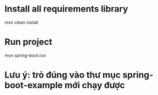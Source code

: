 # Install all requirements library

mvn clean install

# Run project

mvn spring-boot:run

# Lưu ý: trỏ đúng vào thư mục spring-boot-example mới chạy được

